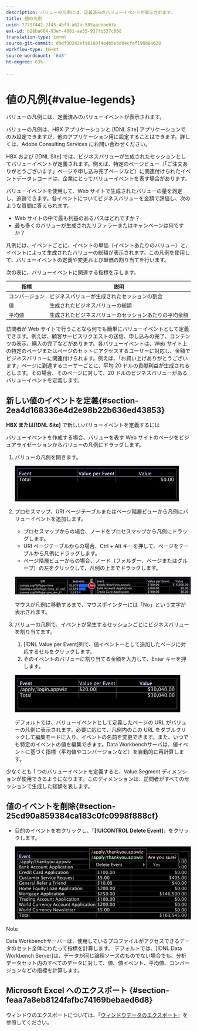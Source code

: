 ```yaml
---
description: バリューの凡例には、定義済みのバリューイベントが表示されます。
title: 値の凡例
uuid: 7779f442-2f45-4bf8-a62a-585aaceaeb3a
exl-id: b28ba604-93ef-4081-ae55-937fb537c068
translation-type: tm+mt
source-git-commit: d9df90242ef96188f4e4b5e6d04cfef196b0a628
workflow-type: tm+mt
source-wordcount: '648'
ht-degree: 83%

---
```


# 値の凡例{#value-legends}

バリューの凡例には、定義済みのバリューイベントが表示されます。

バリューの凡例は、HBX アプリケーションと [!DNL Site] アプリケーションでのみ設定できますが、他のアプリケーション用に設定することはできます。詳しくは、Adobe Consulting Services にお問い合わせください。

HBX および [!DNL Site] では、ビジネスバリューが生成されたセッションとしてバリューイベントが定義されます。例えば、特定のページビュー（「ご注文ありがとうございます」ページや申し込み完了ページなど）に関連付けられたイベントデータレコードは、企業にとってバリューイベントを表す場合があります。

バリューイベントを使用して、Web サイトで生成されたバリューの量を測定し、追跡できます。各イベントについてビジネスバリューを金額で評価し、次のような質問に答えられます。

* Web サイトの中で最も利益のあるパスはどれですか？
* 最も多くのバリューが生成されたリファラーまたはキャンペーンは何ですか？

凡例には、イベントごとに、イベントの単価（イベントあたりのバリュー）と、イベントによって生成されたバリューの総額が表示されます。この凡例を使用して、バリューイベントの定義や変更および単価の割り当てを行います。

次の表に、バリューイベントに関連する指標を示します。

| 指標 | 説明 |
|---|---|
| コンバージョン | ビジネスバリューが生成されたセッションの割合 |
| 値 | 生成されたビジネスバリューの総額 |
| 平均値 | 生成されたビジネスバリューのセッションあたりの平均金額 |

訪問者が Web サイトで行うことなら何でも簡単にバリューイベントとして定義できます。例えば、顧客サービスリクエストの送信、申し込みの完了、コンテンツの表示、購入の完了などがあります。各バリューイベントは、Web サイト上の特定のページまたはページのセットにアクセスするユーザーに対応し、金額でビジネスバリューに関連付けられます。例えば、「お買い上げありがとうございます」ページに到達するユーザーごとに、平均 20 ドルの貢献利益が生成されるとします。その場合、そのページに対して、20 ドルのビジネスバリューがあるバリューイベントを定義します。

## 新しい値のイベントを定義{#section-2ea4d168336e4d2e98b22b636ed43853}

**HBX または[!DNL Site]** で新しいバリューイベントを定義するには

バリューイベントを作成する場合、バリューを表す Web サイトのページをビジュアライゼーションからバリューの凡例にドラッグします。

1. バリューの凡例を開きます。

   ![](assets/lgd_ValueLegend.png)

1. プロセスマップ、URI ページテーブルまたはページ階層ビューから凡例にバリューイベントを追加します。

   * プロセスマップからの場合、ノードをプロセスマップから凡例にドラッグします。
   * URI ページテーブルからの場合、Ctrl + Alt キーを押して、ページをテーブルから凡例にドラッグします。
   * ページ階層ビューからの場合、ノード（フォルダー、ページまたはグループ）の左をクリックして、凡例の上までドラッグします。

   ![](assets/client-leg.png)

   マウスが凡例に移動するまで、マウスポインターには「No」という文字が表示されます。

1. バリューの凡例で、イベントが発生するセッションごとにビジネスバリューを割り当てます。

   1. [!DNL Value per Event]列で、値イベントーとして追加したページに対応するセルをクリックします。
   1. そのイベントのバリューに割り当てる金額を入力して、Enter キーを押します。

   ![](assets/lgd_ValueLegend_Value.png)

   デフォルトでは、バリューイベントとして定義したページの URL がバリューの凡例に表示されます。必要に応じて、凡例内のこの URL をダブルクリックして編集モードに入り、イベントの名前を変更できます。また、いつでも特定のイベントの値を編集できます。Data Workbenchサーバは、値イベントに基づく指標（平均値やコンバージョンなど）を自動的に再計算します。

少なくとも 1 つのバリューイベントを定義すると、Value Segment ディメンションが使用できるようになります。このディメンションは、訪問者がすべてのセッションで生成した総額を表します。

## 値のイベントを削除{#section-25cd90a859384ca183c0fc0998f888cf}

* 目的のイベントを右クリックし、「**[!UICONTROL Delete Event]**」をクリックします。

   ![](assets/lgd_ValueLegend_deleteEvent.png)

>[!NOTE]
>
>Data Workbenchサーバーは、使用しているプロファイルがアクセスできるデータのセット全体にわたって指標を計算します。 デフォルトでは、[!DNL Data Workbench Server]は、データが同じ論理ソースのものでない場合でも、分析データセット内のすべてのデータに対して、値、値イベント、平均値、コンバージョンなどの指標を計算します。

## Microsoft Excel へのエクスポート {#section-feaa7a8eb8124fafbc74169bebaed6d8}

ウィンドウのエクスポートについては、「[ウィンドウデータのエクスポート](../../../../home/c-get-started/c-wk-win-wksp/c-exp-win-data.md#concept-8df61d64ed434cc5a499023c44197349)」を参照してください。

